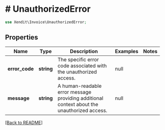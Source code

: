 # # UnauthorizedError


```php
use Xendit\Invoice\UnauthorizedError;
```

## Properties

Name | Type | Description | Examples | Notes
------------ | ------------- | ------------- | ------------- | ------------- 
**error_code** | **string** | The specific error code associated with the unauthorized access. | null | 
**message** | **string** | A human-readable error message providing additional context about the unauthorized access. | null | 

[[Back to README]](../../README.md)
